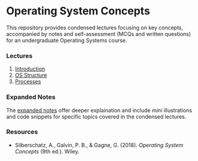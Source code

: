# Operating System Concepts
This repository provides condensed lectures focusing on key concepts, accompanied by notes and self-assessment (MCQs and written questions) for an undergraduate Operating Systems course.

### Lectures
1. [Introduction](1-intro.md)
2. [OS Structure](2-struct.md)
3. [Processes](3-procs.md)

### Expanded Notes
The [expanded notes](./more) offer deeper explaination and include *mini* illustrations and code snippets for specific topics covered in the condensed lectures.

### Resources
- Silberschatz, A., Galvin, P. B., & Gagne, G. (2018). *Operating System Concepts* (9th ed.). Wiley.
